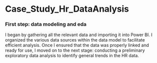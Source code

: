 # Case_Study_Hr_DataAnalysis
### First step: data modeling and eda
I began by gathering all the relevant data and importing it into Power BI. I organized the various data sources within the data model to facilitate efficient analysis. Once I ensured that the data was properly linked and ready for use, I moved on to the next stage: conducting a preliminary exploratory data analysis to identify general trends in the HR data.
